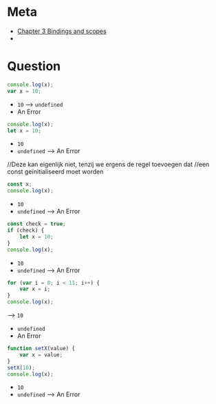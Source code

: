 # Meta

* [Chapter 3 Bindings and scopes](https://dwa-courses.firebaseapp.com/03_functions.html#h_EdyBGBF6y/)
* 


# Question

```js
console.log(x);
var x = 10;
```
* `10`
--> `undefined`
* An Error


```js
console.log(x);
let x = 10;
```
* `10`
* `undefined`
--> An Error


//Deze kan eigenlijk niet, tenzij we ergens de regel toevoegen dat 
//een const geïnitialiseerd moet worden
```js
const x;
console.log(x);
```
* `10`
* `undefined`
--> An Error



```js
const check = true;
if (check) {
    let x = 10;
}
console.log(x);
```
* `10`
* `undefined`
--> An Error

```js
for (var i = 0; i < 11; i++) {
    var x = i;
}
console.log(x);
```
--> `10`
* `undefined`
* An Error

```js
function setX(value) {
    var x = value;
}
setX(10);
console.log(x);
```
* `10`
* `undefined`
--> An Error